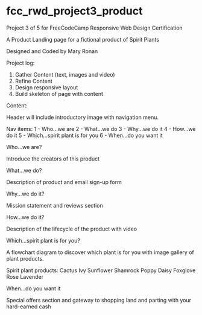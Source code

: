 # fcc_rwd_project3_product
Project 3 of 5 for FreeCodeCamp Responsive Web Design Certification

A Product Landing page for a fictional product of Spirit Plants

Designed and Coded by Mary Ronan

Project log:
1. Gather Content (text, images and video)
2. Refine Content
3. Design responsive layout 
4. Build skeleton of page with content


Content:

Header will include introductory image with navigation menu.

Nav items:
1 - Who...we are
2 - What...we do
3 - Why...we do it
4 - How...we do it
5 - Which...spirit plant is for you
6 - When...do you want it


Who...we are?

Introduce the creators of this product

What...we do?

Description of product and email sign-up form

Why...we do it?

Mission statement and reviews section

How...we do it?

Description of the lifecycle of the product with video

Which...spirit plant is for you?

A flowchart diagram to discover which plant is for you with image gallery of plant products.

Spirit plant products:
Cactus
Ivy
Sunflower
Shamrock
Poppy
Daisy
Foxglove
Rose
Lavender

When...do you want it

Special offers section and gateway to shopping land and parting with your hard-earned cash


